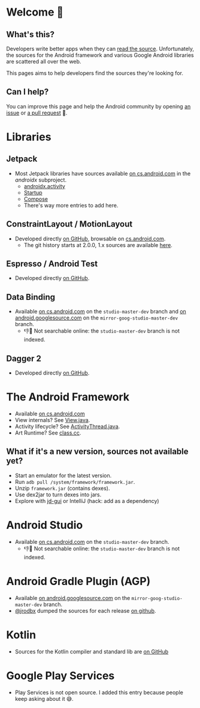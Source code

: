 # Welcome 👋

## What's this?

Developers write better apps when they can [read the source](https://blog.codinghorror.com/learn-to-read-the-source-luke/). Unfortunately, the sources for the Android framework and various Google Android libraries are scattered all over the web.

This pages aims to help developers find the sources they're looking for.

## Can I help? 

You can improve this page and help the Android community by opening [an issue](https://github.com/pyricau/androidsrc/issues/new) or [a pull request](https://github.com/pyricau/androidsrc/edit/main/README.md) 🙏.

# Libraries

## Jetpack

* Most Jetpack libraries have sources available [on cs.android.com](https://cs.android.com/androidx/platform/frameworks/support) in the _androidx_ subproject.
  * [androidx.activity](https://cs.android.com/androidx/platform/frameworks/support/+/androidx-master-dev:activity/)
  * [Startup](https://cs.android.com/androidx/platform/frameworks/support/+/androidx-master-dev:startup/)
  * [Compose](https://cs.android.com/androidx/platform/frameworks/support/+/androidx-master-dev:compose/)
  * There's way more entries to add here.

## ConstraintLayout / MotionLayout

* Developed directly [on GitHub](https://github.com/androidx/constraintlayout), browsable on [cs.android.com](https://cs.android.com/androidx/constraintlayout/+/main:constraintlayout/).
  * The git history starts at 2.0.0, 1.x sources are available [here](https://cs.android.com/androidx/constraintlayout/+/main:constraintlayout/constraintlayout/src/main/java/androidx/constraintlayout/widget/ConstraintLayout.java).

## Espresso / Android Test

* Developed directly [on GitHub](https://github.com/android/android-test).

## Data Binding

* Available [on cs.android.com](https://cs.android.com/android/platform/superproject/+/studio-master-dev:tools/data-binding/extensions/library/src/main/java/androidx/databinding/) on the `studio-master-dev` branch and [on android.googlesource.com](https://android.googlesource.com/platform/frameworks/data-binding/+/refs/heads/mirror-goog-studio-master-dev/extensions/library/src/main/java/androidx/databinding) on the `mirror-goog-studio-master-dev` branch.
  * 👎🔎 Not searchable online: the `studio-master-dev` branch is not indexed.

## Dagger 2

* Developed directly [on GitHub](https://github.com/google/dagger).

# The Android Framework

* Available [on cs.android.com](https://cs.android.com/android/platform/superproject)
* View internals? See [View.java](https://cs.android.com/android/platform/superproject/+/master:frameworks/base/core/java/android/view/View.java).
* Activity lifecycle? See [ActivityThread.java](https://cs.android.com/android/platform/superproject/+/master:frameworks/base/core/java/android/app/ActivityThread.java).
* Art Runtime? See [class.cc](https://cs.android.com/android/platform/superproject/+/master:art/runtime/mirror/class.cc).

## What if it's a new version, sources not available yet?

* Start an emulator for the latest version.
* Run `adb pull /system/framework/framework.jar`.
* Unzip `framework.jar` (contains dexes).
* Use dex2jar to turn dexes into jars.
* Explore with [jd-gui](http://java-decompiler.github.io/) or IntelliJ (hack: add as a dependency)

# Android Studio

* Available [on cs.android.com](https://cs.android.com/android/platform/superproject/+/studio-master-dev:tools/adt/idea/) on the `studio-master-dev` branch.
  * 👎🔎 Not searchable online: the `studio-master-dev` branch is not indexed.

# Android Gradle Plugin (AGP)

* Available [on android.googlesource.com](https://android.googlesource.com/platform/tools/base/+/refs/heads/mirror-goog-studio-master-dev/build-system/) on the `mirror-goog-studio-master-dev` branch.
* [@jrodbx](https://github.com/jrodbx) dumped the sources for each release [on github](https://github.com/jrodbx/agp-sources).

# Kotlin

* Sources for the Kotlin compiler and standard lib are [on GitHub](https://github.com/JetBrains/kotlin)

# Google Play Services

* Play Services is not open source. I added this entry because people keep asking about it 😅.
